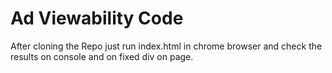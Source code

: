 # Ad Viewability Code
After cloning the Repo just run index.html in chrome browser and check the results on console and on fixed div on page.